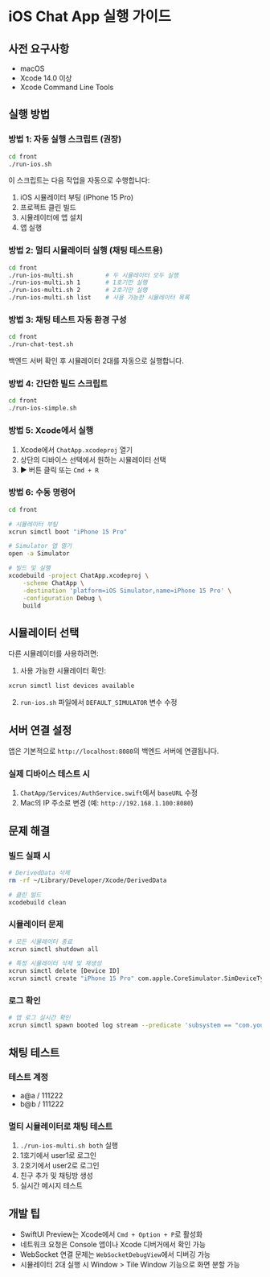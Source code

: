 # iOS Chat App 실행 가이드

## 사전 요구사항

- macOS
- Xcode 14.0 이상
- Xcode Command Line Tools

## 실행 방법

### 방법 1: 자동 실행 스크립트 (권장)

```bash
cd front
./run-ios.sh
```

이 스크립트는 다음 작업을 자동으로 수행합니다:
1. iOS 시뮬레이터 부팅 (iPhone 15 Pro)
2. 프로젝트 클린 빌드
3. 시뮬레이터에 앱 설치
4. 앱 실행

### 방법 2: 멀티 시뮬레이터 실행 (채팅 테스트용)

```bash
cd front
./run-ios-multi.sh         # 두 시뮬레이터 모두 실행
./run-ios-multi.sh 1       # 1호기만 실행
./run-ios-multi.sh 2       # 2호기만 실행
./run-ios-multi.sh list    # 사용 가능한 시뮬레이터 목록
```

### 방법 3: 채팅 테스트 자동 환경 구성

```bash
cd front
./run-chat-test.sh
```

백엔드 서버 확인 후 시뮬레이터 2대를 자동으로 실행합니다.

### 방법 4: 간단한 빌드 스크립트

```bash
cd front
./run-ios-simple.sh
```

### 방법 5: Xcode에서 실행

1. Xcode에서 `ChatApp.xcodeproj` 열기
2. 상단의 디바이스 선택에서 원하는 시뮬레이터 선택
3. ▶️ 버튼 클릭 또는 `Cmd + R`

### 방법 6: 수동 명령어

```bash
cd front

# 시뮬레이터 부팅
xcrun simctl boot "iPhone 15 Pro"

# Simulator 앱 열기
open -a Simulator

# 빌드 및 실행
xcodebuild -project ChatApp.xcodeproj \
    -scheme ChatApp \
    -destination 'platform=iOS Simulator,name=iPhone 15 Pro' \
    -configuration Debug \
    build
```

## 시뮬레이터 선택

다른 시뮬레이터를 사용하려면:

1. 사용 가능한 시뮬레이터 확인:
```bash
xcrun simctl list devices available
```

2. `run-ios.sh` 파일에서 `DEFAULT_SIMULATOR` 변수 수정

## 서버 연결 설정

앱은 기본적으로 `http://localhost:8080`의 백엔드 서버에 연결됩니다.

### 실제 디바이스 테스트 시
1. `ChatApp/Services/AuthService.swift`에서 `baseURL` 수정
2. Mac의 IP 주소로 변경 (예: `http://192.168.1.100:8080`)

## 문제 해결

### 빌드 실패 시
```bash
# DerivedData 삭제
rm -rf ~/Library/Developer/Xcode/DerivedData

# 클린 빌드
xcodebuild clean
```

### 시뮬레이터 문제
```bash
# 모든 시뮬레이터 종료
xcrun simctl shutdown all

# 특정 시뮬레이터 삭제 및 재생성
xcrun simctl delete [Device ID]
xcrun simctl create "iPhone 15 Pro" com.apple.CoreSimulator.SimDeviceType.iPhone-15-Pro
```

### 로그 확인
```bash
# 앱 로그 실시간 확인
xcrun simctl spawn booted log stream --predicate 'subsystem == "com.yourcompany.ChatApp"'
```

## 채팅 테스트

### 테스트 계정
- a@a / 111222
- b@b / 111222

### 멀티 시뮬레이터로 채팅 테스트
1. `./run-ios-multi.sh both` 실행
2. 1호기에서 user1로 로그인
3. 2호기에서 user2로 로그인
4. 친구 추가 및 채팅방 생성
5. 실시간 메시지 테스트

## 개발 팁

- SwiftUI Preview는 Xcode에서 `Cmd + Option + P`로 활성화
- 네트워크 요청은 Console 앱이나 Xcode 디버거에서 확인 가능
- WebSocket 연결 문제는 `WebSocketDebugView`에서 디버깅 가능
- 시뮬레이터 2대 실행 시 Window > Tile Window 기능으로 화면 분할 가능